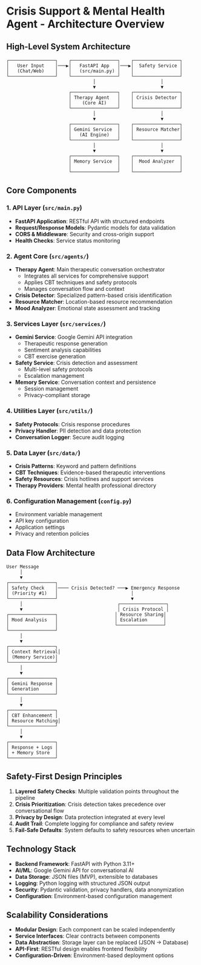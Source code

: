 # Crisis Support & Mental Health Agent - Architecture Overview

## High-Level System Architecture

```
┌─────────────────┐    ┌─────────────────┐    ┌─────────────────┐
│   User Input    │───▶│   FastAPI App   │───▶│  Safety Service │
│   (Chat/Web)    │    │   (src/main.py) │    │                 │
└─────────────────┘    └─────────────────┘    └─────────────────┘
                                │                        │
                                ▼                        ▼
                       ┌─────────────────┐    ┌─────────────────┐
                       │ Therapy Agent   │    │ Crisis Detector │
                       │    (Core AI)    │    │                 │
                       └─────────────────┘    └─────────────────┘
                                │                        │
                                ▼                        ▼
                       ┌─────────────────┐    ┌─────────────────┐
                       │ Gemini Service  │    │ Resource Matcher│
                       │   (AI Engine)   │    │                 │
                       └─────────────────┘    └─────────────────┘
                                │                        │
                                ▼                        ▼
                       ┌─────────────────┐    ┌─────────────────┐
                       │ Memory Service  │    │  Mood Analyzer  │
                       │                 │    │                 │
                       └─────────────────┘    └─────────────────┘
```

## Core Components

### 1. **API Layer** (`src/main.py`)
- **FastAPI Application**: RESTful API with structured endpoints
- **Request/Response Models**: Pydantic models for data validation
- **CORS & Middleware**: Security and cross-origin support
- **Health Checks**: Service status monitoring

### 2. **Agent Core** (`src/agents/`)
- **Therapy Agent**: Main therapeutic conversation orchestrator
  - Integrates all services for comprehensive support
  - Applies CBT techniques and safety protocols
  - Manages conversation flow and context
- **Crisis Detector**: Specialized pattern-based crisis identification
- **Resource Matcher**: Location-based resource recommendation
- **Mood Analyzer**: Emotional state assessment and tracking

### 3. **Services Layer** (`src/services/`)
- **Gemini Service**: Google Gemini API integration
  - Therapeutic response generation
  - Sentiment analysis capabilities
  - CBT exercise generation
- **Safety Service**: Crisis detection and assessment
  - Multi-level safety protocols
  - Escalation management
- **Memory Service**: Conversation context and persistence
  - Session management
  - Privacy-compliant storage

### 4. **Utilities Layer** (`src/utils/`)
- **Safety Protocols**: Crisis response procedures
- **Privacy Handler**: PII detection and data protection
- **Conversation Logger**: Secure audit logging

### 5. **Data Layer** (`src/data/`)
- **Crisis Patterns**: Keyword and pattern definitions
- **CBT Techniques**: Evidence-based therapeutic interventions
- **Safety Resources**: Crisis hotlines and support services
- **Therapy Providers**: Mental health professional directory

### 6. **Configuration Management** (`config.py`)
- Environment variable management
- API key configuration
- Application settings
- Privacy and retention policies

## Data Flow Architecture

```
User Message
     │
     ▼
┌─────────────────┐
│ Safety Check    │──── Crisis Detected? ───▶ Emergency Response
│ (Priority #1)   │                           │
└─────────────────┘                           ▼
     │                                   ┌─────────────────┐
     ▼                                   │ Crisis Protocol │
┌─────────────────┐                     │ Resource Sharing│
│ Mood Analysis   │                     │ Escalation      │
│                 │                     └─────────────────┘
└─────────────────┘
     │
     ▼
┌─────────────────┐
│ Context Retrieval│
│ (Memory Service)│
└─────────────────┘
     │
     ▼
┌─────────────────┐
│ Gemini Response │
│ Generation      │
└─────────────────┘
     │
     ▼
┌─────────────────┐
│ CBT Enhancement │
│ Resource Matching│
└─────────────────┘
     │
     ▼
┌─────────────────┐
│ Response + Logs │
│ + Memory Store  │
└─────────────────┘
```

## Safety-First Design Principles

1. **Layered Safety Checks**: Multiple validation points throughout the pipeline
2. **Crisis Prioritization**: Crisis detection takes precedence over conversational flow
3. **Privacy by Design**: Data protection integrated at every level
4. **Audit Trail**: Complete logging for compliance and safety review
5. **Fail-Safe Defaults**: System defaults to safety resources when uncertain

## Technology Stack

- **Backend Framework**: FastAPI with Python 3.11+
- **AI/ML**: Google Gemini API for conversational AI
- **Data Storage**: JSON files (MVP), extensible to databases
- **Logging**: Python logging with structured JSON output
- **Security**: Pydantic validation, privacy handlers, data anonymization
- **Configuration**: Environment-based configuration management

## Scalability Considerations

- **Modular Design**: Each component can be scaled independently
- **Service Interfaces**: Clear contracts between components
- **Data Abstraction**: Storage layer can be replaced (JSON → Database)
- **API-First**: RESTful design enables frontend flexibility
- **Configuration-Driven**: Environment-based deployment options
